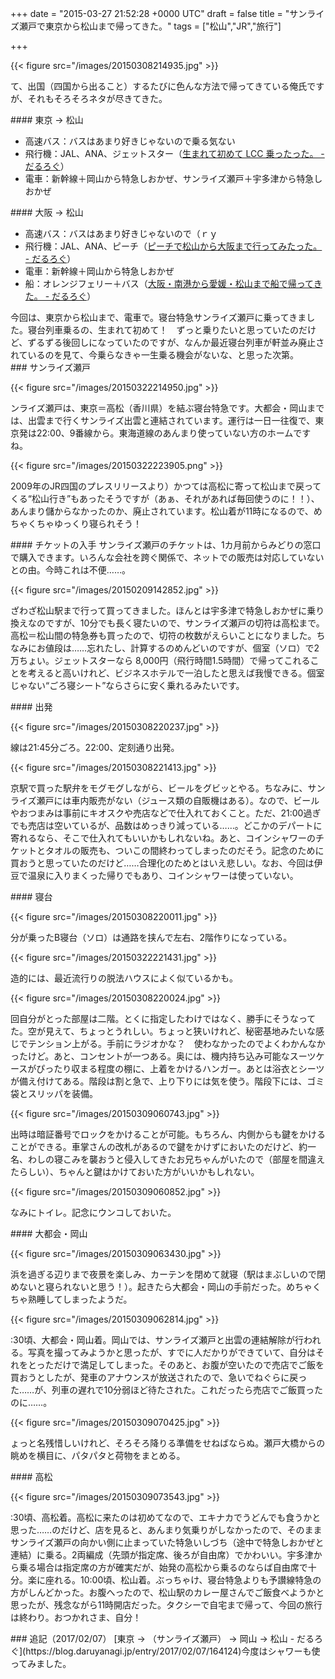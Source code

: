 
+++
date = "2015-03-27 21:52:28 +0000 UTC"
draft = false
title = "サンライズ瀬戸で東京から松山まで帰ってきた。"
tags = ["松山","JR","旅行"]

+++


{{< figure src="/images/20150308214935.jpg"  >}}

て、出国（四国から出ること）するたびに色んな方法で帰ってきている俺氏ですが、それもそろそろネタが尽きてきた。

<div class="section">
    #### 東京 → 松山
    
<ul>
<li>高速バス：バスはあまり好きじゃないので乗る気ない</li>
<li>飛行機：JAL、ANA、ジェットスター（<a href="https://blog.daruyanagi.jp/entry/2014/06/07/171204">生まれて初めて LCC 乗ったった。 - だるろぐ</a>）</li>
<li>電車：新幹線＋岡山から特急しおかぜ、サンライズ瀬戸＋宇多津から特急しおかぜ</li>
</ul>
</div>
<div class="section">
    #### 大阪 → 松山
    
<ul>
<li>高速バス：バスはあまり好きじゃないので（ｒｙ</li>
<li>飛行機：JAL、ANA、ピーチ（<a href="https://blog.daruyanagi.jp/entry/2015/01/04/225608">ピーチで松山から大阪まで行ってみたった。 - だるろぐ</a>）</li>
<li>電車：新幹線＋岡山から特急しおかぜ</li>
<li>船：オレンジフェリー＋バス（<a href="https://blog.daruyanagi.jp/entry/2015/01/17/121022">大阪・南港から愛媛・松山まで船で帰ってきた。 - だるろぐ</a>）</li>
</ul>今回は、東京から松山まで、電車で。寝台特急サンライズ瀬戸に乗ってきました。寝台列車乗るの、生まれて初めて！　ずっと乗りたいと思っていたのだけど、ずるずる後回しになっていたのですが、なんか最近寝台列車が軒並み廃止されているのを見て、今乗らなきゃ一生乗る機会がないな、と思った次第。

</div>
<div class="section">
    ### サンライズ瀬戸
    

{{< figure src="/images/20150322214950.jpg"  >}}

ンライズ瀬戸は、東京＝高松（香川県）を結ぶ寝台特急です。大都会・岡山までは、出雲まで行くサンライズ出雲と連結されています。運行は一日一往復で、東京発は22:00、9番線から。東海道線のあんまり使っていない方のホームですね。

{{< figure src="/images/20150322223905.png"  >}}

2009年のJR四国のプレスリリースより）かつては高松に寄って松山まで戻ってくる“松山行き”もあったそうですが（あぁ、それがあれば毎回使うのに！！）、あんまり儲からなかったのか、廃止されています。松山着が11時になるので、めちゃくちゃゆっくり寝られそう！

<div class="section">
    #### チケットの入手
    サンライズ瀬戸のチケットは、1カ月前からみどりの窓口で購入できます。いろんな会社を跨ぐ関係で、ネットでの販売は対応していないとの由。今時これは不便……。

{{< figure src="/images/20150209142852.jpg"  >}}

ざわざ松山駅まで行って買ってきました。ほんとは宇多津で特急しおかぜに乗り換えなのですが、10分でも長く寝たいので、サンライズ瀬戸の切符は高松まで。高松＝松山間の特急券も買ったので、切符の枚数がえらいことになりました。ちなみにお値段は……忘れたし、計算するのめんどいのですが、個室（ソロ）で2万ちょい。ジェットスターなら 8,000円（飛行時間1.5時間）で帰ってこれることを考えると高いけれど、ビジネスホテルで一泊したと思えば我慢できる。個室じゃない“ごろ寝シート”ならさらに安く乗れるみたいです。

</div>
<div class="section">
    #### 出発
    

{{< figure src="/images/20150308220237.jpg"  >}}

線は21:45分ごろ。22:00、定刻通り出発。

{{< figure src="/images/20150308221413.jpg"  >}}

京駅で買った駅弁をモグモグしながら、ビールをグビッとやる。ちなみに、サンライズ瀬戸には車内販売がない（ジュース類の自販機はある）。なので、ビールやおつまみは事前にキオスクや売店などで仕入れておくこと。ただ、21:00過ぎでも売店は空いているが、品数はめっきり減っている……。どこかのデパートに寄れるなら、そこで仕入れてもいいかもしれないね。あと、コインシャワーのチケットとタオルの販売も、ついこの間終わってしまったのだそう。記念のために買おうと思っていたのだけど……合理化のためとはいえ悲しい。なお、今回は伊豆で温泉に入りまくった帰りでもあり、コインシャワーは使っていない。

</div>
<div class="section">
    #### 寝台
    

{{< figure src="/images/20150308220011.jpg"  >}}

分が乗ったB寝台（ソロ）は通路を挟んで左右、2階作りになっている。

{{< figure src="/images/20150322221431.jpg"  >}}

造的には、最近流行りの脱法ハウスによく似ているかも。

{{< figure src="/images/20150308220024.jpg"  >}}

回自分がとった部屋は二階。とくに指定したわけではなく、勝手にそうなってた。空が見えて、ちょっとうれしい。ちょっと狭いけれど、秘密基地みたいな感じでテンション上がる。手前にラジオかな？　使わなかったのでよくわかんなかったけど。あと、コンセントが一つある。奥には、機内持ち込み可能なスーツケースがぴったり収まる程度の棚に、上着をかけるハンガー。あとは浴衣とシーツが備え付けてある。階段は割と急で、上り下りには気を使う。階段下には、ゴミ袋とスリッパを装備。

{{< figure src="/images/20150309060743.jpg"  >}}

出時は暗証番号でロックをかけることが可能。もちろん、内側からも鍵をかけることができる。車掌さんの改札があるので鍵をかけずにおいたのだけど、約一名、わしの寝こみを襲おうと侵入してきたお兄ちゃんがいたので（部屋を間違えたらしい）、ちゃんと鍵はかけておいた方がいいかもしれない。

{{< figure src="/images/20150309060852.jpg"  >}}

なみにトイレ。記念にウンコしておいた。

</div>
<div class="section">
    #### 大都会・岡山
    

{{< figure src="/images/20150309063430.jpg"  >}}

浜を過ぎる辺りまで夜景を楽しみ、カーテンを閉めて就寝（駅はまぶしいので閉めないと寝られないと思う！）。起きたら大都会・岡山の手前だった。めちゃくちゃ熟睡してしまったようだ。

{{< figure src="/images/20150309062814.jpg"  >}}

:30頃、大都会・岡山着。岡山では、サンライズ瀬戸と出雲の連結解除が行われる。写真を撮ってみようかと思ったが、すでに人だかりができていて、自分はそれをとっただけで満足してしまった。そのあと、お腹が空いたので売店でご飯を買おうとしたが、発車のアナウンスが放送されたので、急いでねぐらに戻った……が、列車の遅れで10分弱ほど待たされた。これだったら売店でご飯買ったのに……。

{{< figure src="/images/20150309070425.jpg"  >}}

ょっと名残惜しいけれど、そろそろ降りる準備をせねばならぬ。瀬戸大橋からの眺めを横目に、パタパタと荷物をまとめる。

</div>
<div class="section">
    #### 高松
    

{{< figure src="/images/20150309073543.jpg"  >}}

:30頃、高松着。高松に来たのは初めてなので、エキナカでうどんでも食うかと思った……のだけど、店を見ると、あんまり気乗りがしなかったので、そのままサンライズ瀬戸の向かい側に止まっていた特急いしづち（途中で特急しおかぜと連結）に乗る。2両編成（先頭が指定席、後ろが自由席）でかわいい。宇多津から乗る場合は指定席の方が確実だが、始発の高松から乗るのならば自由席で十分。楽に座れる。10:00頃、松山着。ぶっちゃけ、寝台特急よりも予讃線特急の方がしんどかった。お腹へったので、松山駅のカレー屋さんでご飯食べようかと思ったが、残念ながら11時開店だった。タクシーで自宅まで帰って、今回の旅行は終わり。おつかれさま、自分！

</div>
</div>
<div class="section">
    ### 追記（2017/02/07）
    [東京 → （サンライズ瀬戸） → 岡山 → 松山 - だるろぐ](https://blog.daruyanagi.jp/entry/2017/02/07/164124)今度はシャワーも使ってみました。

</div>

